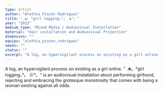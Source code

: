 ```yaml
---
type: artist
author: "Alethia Pinzón Rodríguez"
title: ".❀。°girl logging₊°。 ❀°。"
year: "2023"
medium_type: "Mixed Media / Audiovisual Installation"
material: "Hair installation and Audiovisual Projection"
dimension: ""
equips: "alethia_pinzon_rodriguez"
needs: ""
status: ""
excerpt: "A log, an hypervigilant process on existing as a girl online. '.❀。°girl logging₊°。 ❀°。' is an audiovisual installation about performing girlhood, rejecting and embracing the grotesque monstrosity that comes with being a woman existing against all odds."
---
```

A log, an hypervigilant process on existing as a girl online. "
.❀。°girl logging₊°。 ❀°。" is an audiovisual installation about performing girlhood, rejecting and embracing the grotesque monstrosity that comes with being a woman existing against all odds.
